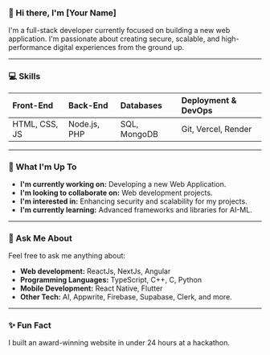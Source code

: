 ### 👋 Hi there, I'm [Your Name]

I'm a full-stack developer currently focused on building a new web application. I'm passionate about creating secure, scalable, and high-performance digital experiences from the ground up.

---

### 💻 Skills

| **Front-End** | **Back-End** | **Databases** | **Deployment & DevOps** |
| :------------ | :----------- | :------------ | :---------------------- |
| HTML, CSS, JS | Node.js, PHP | SQL, MongoDB  | Git, Vercel, Render     |

---

### 🚀 What I'm Up To

-   **I'm currently working on:** Developing a new Web Application.
-   **I'm looking to collaborate on:** Web development projects.
-   **I'm interested in:** Enhancing security and scalability for my projects.
-   **I'm currently learning:** Advanced frameworks and libraries for AI-ML.

---

### 💬 Ask Me About

Feel free to ask me anything about:
-   **Web development:** ReactJs, NextJs, Angular
-   **Programming Languages:** TypeScript, C++, C, Python
-   **Mobile Development:** React Native, Flutter
-   **Other Tech:** AI, Appwrite, Firebase, Supabase, Clerk, and more.

---

### ✨ Fun Fact

I built an award-winning website in under 24 hours at a hackathon.
